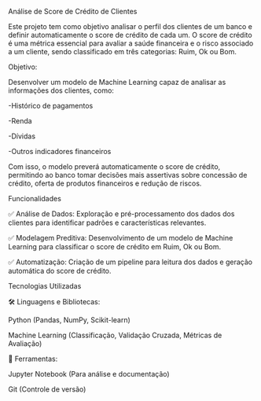 Análise de Score de Crédito de Clientes

Este projeto tem como objetivo analisar o perfil dos clientes de um banco e definir automaticamente o score de crédito de cada um. O score de crédito é uma métrica essencial para avaliar a saúde financeira e o risco associado a um cliente, sendo classificado em três categorias: Ruim, Ok ou Bom.

Objetivo:

Desenvolver um modelo de Machine Learning capaz de analisar as informações dos clientes, como:

-Histórico de pagamentos

-Renda

-Dívidas

-Outros indicadores financeiros

Com isso, o modelo preverá automaticamente o score de crédito, permitindo ao banco tomar decisões mais assertivas sobre concessão de crédito, oferta de produtos financeiros e redução de riscos.

Funcionalidades

✅ Análise de Dados: Exploração e pré-processamento dos dados dos clientes para identificar padrões e características relevantes.

✅ Modelagem Preditiva: Desenvolvimento de um modelo de Machine Learning para classificar o score de crédito em Ruim, Ok ou Bom.

✅ Automatização: Criação de um pipeline para leitura dos dados e geração automática do score de crédito.

Tecnologias Utilizadas

🛠 Linguagens e Bibliotecas:

Python (Pandas, NumPy, Scikit-learn)

Machine Learning (Classificação, Validação Cruzada, Métricas de Avaliação)

📌 Ferramentas:

Jupyter Notebook (Para análise e documentação)

Git (Controle de versão)

